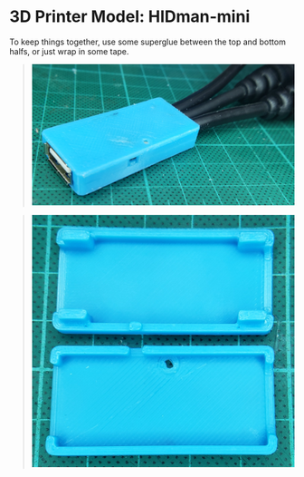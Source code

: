 # 3D Printer Model: HIDman-mini

To keep things together, use some superglue between the top and bottom halfs, or just wrap in some tape.

> ![Installed](https://github.com/serisman/HIDman-mini/blob/main/pictures/HIDman-mini%20-%20Cover%20Installed.jpg?raw=true)

> ![3D Printed](https://github.com/serisman/HIDman-mini/blob/main/3D%20Printer%20Models/HIDman-mini/HIDman-mini%20-%20Cover.jpg?raw=true)

